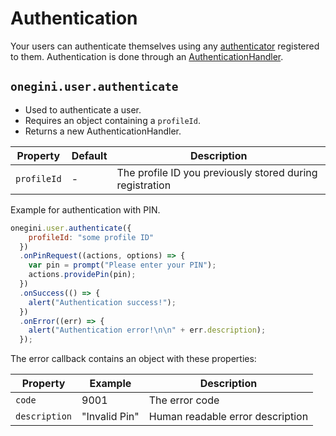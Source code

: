 # Authentication

Your users can authenticate themselves using any [authenticator](authenticators.md) registered to them. Authentication is done through an [AuthenticationHandler](AuthenticationHandler.md).

## `onegini.user.authenticate`

- Used to authenticate a user.
- Requires an object containing a `profileId`.
- Returns a new AuthenticationHandler.

| Property | Default | Description |
| --- | --- | --- |
| `profileId` | - | The profile ID you previously stored during registration

Example for authentication with PIN.

```js
onegini.user.authenticate({
    profileId: "some profile ID"
  })
  .onPinRequest((actions, options) => {
    var pin = prompt("Please enter your PIN");
    actions.providePin(pin);
  })
  .onSuccess(() => {
    alert("Authentication success!");
  })
  .onError((err) => {
    alert("Authentication error!\n\n" + err.description);
  });
```

The error callback contains an object with these properties:

| Property | Example | Description |
| --- | --- | --- |
| `code` | 9001 | The error code
| `description` | "Invalid Pin" | Human readable error description